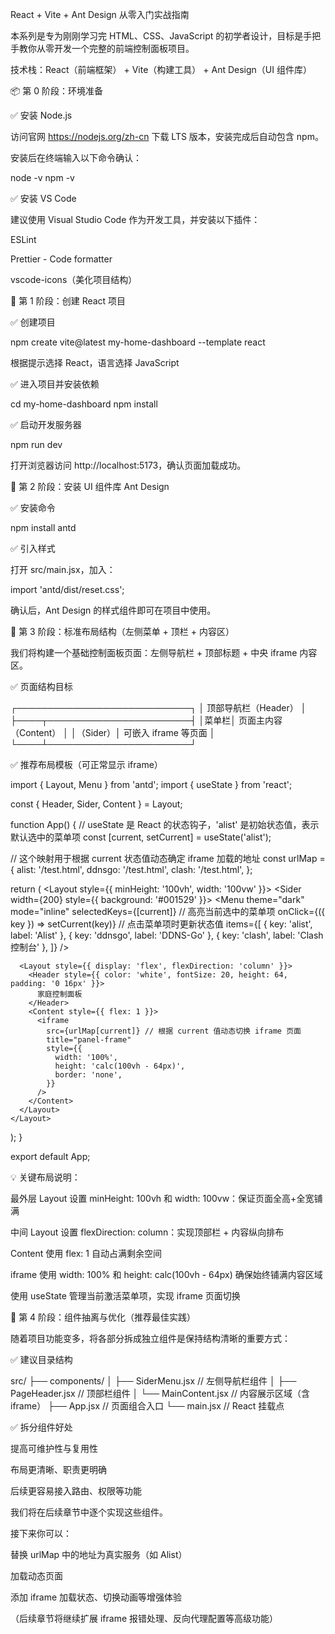React + Vite + Ant Design 从零入门实战指南

本系列是专为刚刚学习完 HTML、CSS、JavaScript 的初学者设计，目标是手把手教你从零开发一个完整的前端控制面板项目。

技术栈：React（前端框架） + Vite（构建工具） + Ant Design（UI 组件库）

📦 第 0 阶段：环境准备

✅ 安装 Node.js

访问官网 https://nodejs.org/zh-cn 下载 LTS 版本，安装完成后自动包含 npm。

安装后在终端输入以下命令确认：

node -v
npm -v

✅ 安装 VS Code

建议使用 Visual Studio Code 作为开发工具，并安装以下插件：

ESLint

Prettier - Code formatter

vscode-icons（美化项目结构）

🧱 第 1 阶段：创建 React 项目

✅ 创建项目

npm create vite@latest my-home-dashboard --template react

根据提示选择 React，语言选择 JavaScript

✅ 进入项目并安装依赖

cd my-home-dashboard
npm install

✅ 启动开发服务器

npm run dev

打开浏览器访问 http://localhost:5173，确认页面加载成功。

🎨 第 2 阶段：安装 UI 组件库 Ant Design

✅ 安装命令

npm install antd

✅ 引入样式

打开 src/main.jsx，加入：

import 'antd/dist/reset.css';

确认后，Ant Design 的样式组件即可在项目中使用。

🧱 第 3 阶段：标准布局结构（左侧菜单 + 顶栏 + 内容区）

我们将构建一个基础控制面板页面：左侧导航栏 + 顶部标题 + 中央 iframe 内容区。

✅ 页面结构目标

┌────────────────────────────┐
│     顶部导航栏（Header）     │
├────┬───────────────────────┤
│菜单栏│     页面主内容（Content） │
│（Sider）│     可嵌入 iframe 等页面 │
└────┴───────────────────────┘

✅ 推荐布局模板（可正常显示 iframe）

import { Layout, Menu } from 'antd';
import { useState } from 'react';

const { Header, Sider, Content } = Layout;

function App() {
  // useState 是 React 的状态钩子，'alist' 是初始状态值，表示默认选中的菜单项
  const [current, setCurrent] = useState('alist');

  // 这个映射用于根据 current 状态值动态确定 iframe 加载的地址
  const urlMap = {
    alist: '/test.html',
    ddnsgo: '/test.html',
    clash: '/test.html',
  };

  return (
    <Layout style={{ minHeight: '100vh', width: '100vw' }}>
      <Sider width={200} style={{ background: '#001529' }}>
        <Menu
          theme="dark"
          mode="inline"
          selectedKeys={[current]} // 高亮当前选中的菜单项
          onClick={({ key }) => setCurrent(key)} // 点击菜单项时更新状态值
          items={[
            { key: 'alist', label: 'Alist' },
            { key: 'ddnsgo', label: 'DDNS-Go' },
            { key: 'clash', label: 'Clash 控制台' },
          ]}
        />
      </Sider>

      <Layout style={{ display: 'flex', flexDirection: 'column' }}>
        <Header style={{ color: 'white', fontSize: 20, height: 64, padding: '0 16px' }}>
          家庭控制面板
        </Header>
        <Content style={{ flex: 1 }}>
          <iframe
            src={urlMap[current]} // 根据 current 值动态切换 iframe 页面
            title="panel-frame"
            style={{
              width: '100%',
              height: 'calc(100vh - 64px)',
              border: 'none',
            }}
          />
        </Content>
      </Layout>
    </Layout>
  );
}

export default App;

💡 关键布局说明：

最外层 Layout 设置 minHeight: 100vh 和 width: 100vw：保证页面全高+全宽铺满

中间 Layout 设置 flexDirection: column：实现顶部栏 + 内容纵向排布

Content 使用 flex: 1 自动占满剩余空间

iframe 使用 width: 100% 和 height: calc(100vh - 64px) 确保始终铺满内容区域

使用 useState 管理当前激活菜单项，实现 iframe 页面切换

🔧 第 4 阶段：组件抽离与优化（推荐最佳实践）

随着项目功能变多，将各部分拆成独立组件是保持结构清晰的重要方式：

✅ 建议目录结构

src/
├── components/
│   ├── SiderMenu.jsx         // 左侧导航栏组件
│   ├── PageHeader.jsx        // 顶部栏组件
│   └── MainContent.jsx       // 内容展示区域（含 iframe）
├── App.jsx                   // 页面组合入口
└── main.jsx                  // React 挂载点

✅ 拆分组件好处

提高可维护性与复用性

布局更清晰、职责更明确

后续更容易接入路由、权限等功能

我们将在后续章节中逐个实现这些组件。

接下来你可以：

替换 urlMap 中的地址为真实服务（如 Alist）

加载动态页面

添加 iframe 加载状态、切换动画等增强体验

（后续章节将继续扩展 iframe 报错处理、反向代理配置等高级功能）

